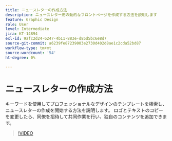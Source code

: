 ```yaml
---
title: ニュースレターの作成方法
description: ニュースレター用の動的なフロントページを作成する方法を説明します
feature: Graphic Design
role: User
level: Intermediate
jira: KT-14894
exl-id: 9afc2d24-6247-4b11-883e-d85d5bc6e8d7
source-git-commit: a6239fe87239003e2730d402d8ae1c2cda52bd87
workflow-type: tm+mt
source-wordcount: '54'
ht-degree: 0%

---
```


# ニュースレターの作成方法

キーワードを使用してプロフェッショナルなデザインのテンプレートを検索し、ニュースレターの作成を開始する方法を説明します。 ロゴとテキストのコピーを変更したら、同僚を招待して共同作業を行い、独自のコンテンツを追加できます。

>[!VIDEO](https://video.tv.adobe.com/v/3439204?quality=12&learn=on&hidetitle=true&captions=jpn)
